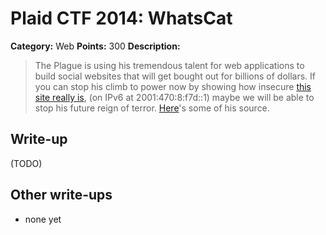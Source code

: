 # Plaid CTF 2014: WhatsCat

**Category:** Web
**Points:** 300
**Description:**

> The Plague is using his tremendous talent for web applications to build social websites that will get bought out for billions of dollars. If you can stop his climb to power now by showing how insecure [this site really is](http://54.196.116.77/), (on IPv6 at 2001:470:8:f7d::1) maybe we will be able to stop his future reign of terror. [Here](whatscat-59b6f6c9b192457fa3e7d2253c8b24c9.tar.bz2)'s some of his source.

## Write-up

(TODO)

## Other write-ups

* none yet

